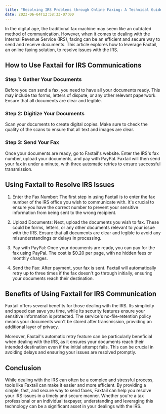```yaml
---
title: "Resolving IRS Problems through Online Faxing: A Technical Guide"
date: 2023-06-04T12:58:33-07:00
---
```


In the digital age, the traditional fax machine may seem like an outdated method of communication. However, when it comes to dealing with the Internal Revenue Service (IRS), faxing can be an efficient and secure way to send and receive documents. This article explores how to leverage Faxtail, an online faxing solution, to resolve issues with the IRS.

## How to Use Faxtail for IRS Communications
### Step 1: Gather Your Documents

Before you can send a fax, you need to have all your documents ready. This may include tax forms, letters of dispute, or any other relevant paperwork. Ensure that all documents are clear and legible.
### Step 2: Digitize Your Documents

Scan your documents to create digital copies. Make sure to check the quality of the scans to ensure that all text and images are clear.

### Step 3: Send Your Fax

Once your documents are ready, go to Faxtail's website. Enter the IRS's fax number, upload your documents, and pay with PayPal. Faxtail will then send your fax in under a minute, with three automatic retries to ensure successful transmission.

## Using Faxtail to Resolve IRS Issues

1. Enter the Fax Number: The first step in using Faxtail is to enter the fax number of the IRS office you wish to communicate with. It's crucial to ensure you have the correct number to prevent your sensitive information from being sent to the wrong recipient.

2. Upload Documents: Next, upload the documents you wish to fax. These could be forms, letters, or any other documents relevant to your issue with the IRS. Ensure that all documents are clear and legible to avoid any misunderstandings or delays in processing.

3. Pay with PayPal: Once your documents are ready, you can pay for the fax using PayPal. The cost is $0.20 per page, with no hidden fees or monthly charges.

4. Send the Fax: After payment, your fax is sent. Faxtail will automatically retry up to three times if the fax doesn't go through initially, ensuring your documents reach their destination.

## Benefits of Using Faxtail for IRS Communication

Faxtail offers several benefits for those dealing with the IRS. Its simplicity and speed can save you time, while its security features ensure your sensitive information is protected. The service's no-file-retention policy means your documents won't be stored after transmission, providing an additional layer of privacy.

Moreover, Faxtail's automatic retry feature can be particularly beneficial when dealing with the IRS, as it ensures your documents reach their intended destination even if the initial attempt fails. This can be crucial in avoiding delays and ensuring your issues are resolved promptly.

## Conclusion

While dealing with the IRS can often be a complex and stressful process, tools like Faxtail can make it easier and more efficient. By providing a simple, fast, and secure way to send faxes, Faxtail can help you resolve your IRS issues in a timely and secure manner. Whether you're a tax professional or an individual taxpayer, understanding and leveraging this technology can be a significant asset in your dealings with the IRS.